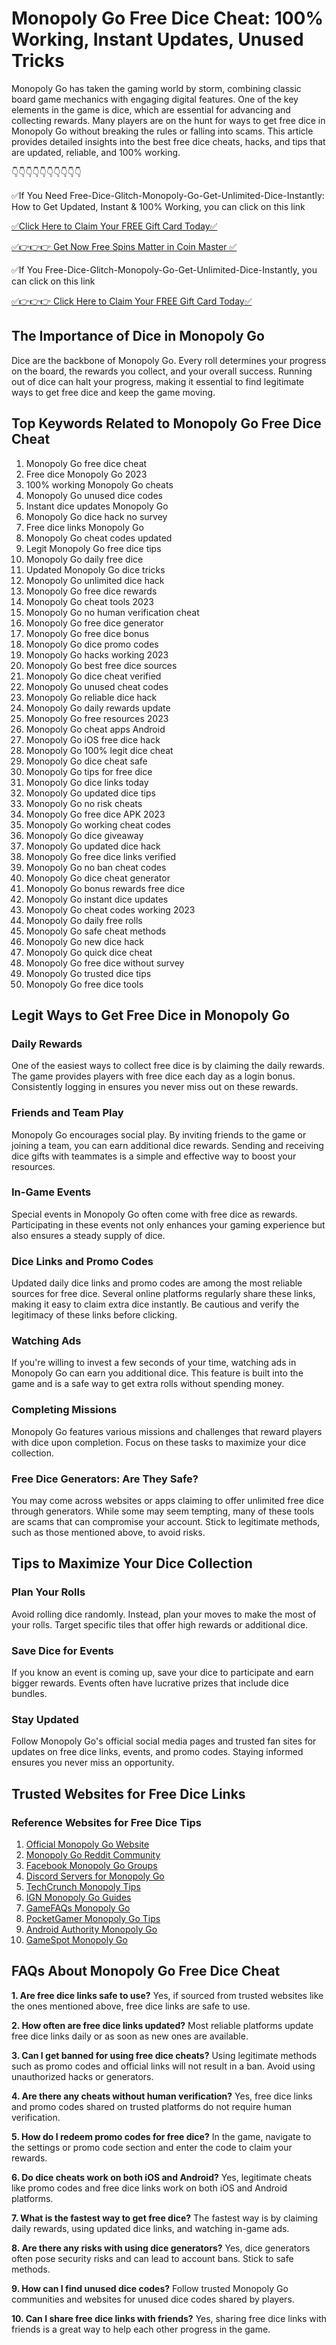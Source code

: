 # Monopoly Go Free Dice Cheat: 100% Working, Instant Updates, Unused Tricks

Monopoly Go has taken the gaming world by storm, combining classic board game mechanics with engaging digital features. One of the key elements in the game is dice, which are essential for advancing and collecting rewards. Many players are on the hunt for ways to get free dice in Monopoly Go without breaking the rules or falling into scams. This article provides detailed insights into the best free dice cheats, hacks, and tips that are updated, reliable, and 100% working.

👇👇👇👇👇👇👇👇👇👇

✅If You Need Free-Dice-Glitch-Monopoly-Go-Get-Unlimited-Dice-Instantly: How to Get Updated, Instant & 100% Working, you can click on this link

[✅Click Here to Claim Your FREE Gift Card Today✅](https://dmfarid.com/monopoly-go/)

[✅👉👉👉 Get Now  Free Spins Matter in Coin Master ✅](https://dmfarid.com/monopoly-go/)

✅If You Free-Dice-Glitch-Monopoly-Go-Get-Unlimited-Dice-Instantly, you can click on this link

[✅👉👉👉 Click Here to Claim Your FREE Gift Card Today✅](https://dmfarid.com/monopoly-go/)

## The Importance of Dice in Monopoly Go
Dice are the backbone of Monopoly Go. Every roll determines your progress on the board, the rewards you collect, and your overall success. Running out of dice can halt your progress, making it essential to find legitimate ways to get free dice and keep the game moving.

## Top Keywords Related to Monopoly Go Free Dice Cheat
1. Monopoly Go free dice cheat
2. Free dice Monopoly Go 2023
3. 100% working Monopoly Go cheats
4. Monopoly Go unused dice codes
5. Instant dice updates Monopoly Go
6. Monopoly Go dice hack no survey
7. Free dice links Monopoly Go
8. Monopoly Go cheat codes updated
9. Legit Monopoly Go free dice tips
10. Monopoly Go daily free dice
11. Updated Monopoly Go dice tricks
12. Monopoly Go unlimited dice hack
13. Monopoly Go free dice rewards
14. Monopoly Go cheat tools 2023
15. Monopoly Go no human verification cheat
16. Monopoly Go free dice generator
17. Monopoly Go free dice bonus
18. Monopoly Go dice promo codes
19. Monopoly Go hacks working 2023
20. Monopoly Go best free dice sources
21. Monopoly Go dice cheat verified
22. Monopoly Go unused cheat codes
23. Monopoly Go reliable dice hack
24. Monopoly Go daily rewards update
25. Monopoly Go free resources 2023
26. Monopoly Go cheat apps Android
27. Monopoly Go iOS free dice hack
28. Monopoly Go 100% legit dice cheat
29. Monopoly Go dice cheat safe
30. Monopoly Go tips for free dice
31. Monopoly Go dice links today
32. Monopoly Go updated dice tips
33. Monopoly Go no risk cheats
34. Monopoly Go free dice APK 2023
35. Monopoly Go working cheat codes
36. Monopoly Go dice giveaway
37. Monopoly Go updated dice hack
38. Monopoly Go free dice links verified
39. Monopoly Go no ban cheat codes
40. Monopoly Go dice cheat generator
41. Monopoly Go bonus rewards free dice
42. Monopoly Go instant dice updates
43. Monopoly Go cheat codes working 2023
44. Monopoly Go daily free rolls
45. Monopoly Go safe cheat methods
46. Monopoly Go new dice hack
47. Monopoly Go quick dice cheat
48. Monopoly Go free dice without survey
49. Monopoly Go trusted dice tips
50. Monopoly Go free dice tools

## Legit Ways to Get Free Dice in Monopoly Go

### Daily Rewards
One of the easiest ways to collect free dice is by claiming the daily rewards. The game provides players with free dice each day as a login bonus. Consistently logging in ensures you never miss out on these rewards.

### Friends and Team Play
Monopoly Go encourages social play. By inviting friends to the game or joining a team, you can earn additional dice rewards. Sending and receiving dice gifts with teammates is a simple and effective way to boost your resources.

### In-Game Events
Special events in Monopoly Go often come with free dice as rewards. Participating in these events not only enhances your gaming experience but also ensures a steady supply of dice.

### Dice Links and Promo Codes
Updated daily dice links and promo codes are among the most reliable sources for free dice. Several online platforms regularly share these links, making it easy to claim extra dice instantly. Be cautious and verify the legitimacy of these links before clicking.

### Watching Ads
If you're willing to invest a few seconds of your time, watching ads in Monopoly Go can earn you additional dice. This feature is built into the game and is a safe way to get extra rolls without spending money.

### Completing Missions
Monopoly Go features various missions and challenges that reward players with dice upon completion. Focus on these tasks to maximize your dice collection.

### Free Dice Generators: Are They Safe?
You may come across websites or apps claiming to offer unlimited free dice through generators. While some may seem tempting, many of these tools are scams that can compromise your account. Stick to legitimate methods, such as those mentioned above, to avoid risks.

## Tips to Maximize Your Dice Collection

### Plan Your Rolls
Avoid rolling dice randomly. Instead, plan your moves to make the most of your rolls. Target specific tiles that offer high rewards or additional dice.

### Save Dice for Events
If you know an event is coming up, save your dice to participate and earn bigger rewards. Events often have lucrative prizes that include dice bundles.

### Stay Updated
Follow Monopoly Go's official social media pages and trusted fan sites for updates on free dice links, events, and promo codes. Staying informed ensures you never miss an opportunity.

## Trusted Websites for Free Dice Links

### Reference Websites for Free Dice Tips

1. [Official Monopoly Go Website](https://dmfarid.com/monopoly-go/)
2. [Monopoly Go Reddit Community](https://dmfarid.com/monopoly-go/)
3. [Facebook Monopoly Go Groups](https://dmfarid.com/monopoly-go/)
4. [Discord Servers for Monopoly Go](https://dmfarid.com/monopoly-go/)
5. [TechCrunch Monopoly Tips](https://dmfarid.com/monopoly-go/)
6. [IGN Monopoly Go Guides](https://dmfarid.com/monopoly-go/)
7. [GameFAQs Monopoly Go](https://dmfarid.com/monopoly-go/)
8. [PocketGamer Monopoly Go Tips](https://dmfarid.com/monopoly-go/)
9. [Android Authority Monopoly Go](https://dmfarid.com/monopoly-go/)
10. [GameSpot Monopoly Go](https://dmfarid.com/monopoly-go/)

## FAQs About Monopoly Go Free Dice Cheat

**1. Are free dice links safe to use?**
Yes, if sourced from trusted websites like the ones mentioned above, free dice links are safe to use.

**2. How often are free dice links updated?**
Most reliable platforms update free dice links daily or as soon as new ones are available.

**3. Can I get banned for using free dice cheats?**
Using legitimate methods such as promo codes and official links will not result in a ban. Avoid using unauthorized hacks or generators.

**4. Are there any cheats without human verification?**
Yes, free dice links and promo codes shared on trusted platforms do not require human verification.

**5. How do I redeem promo codes for free dice?**
In the game, navigate to the settings or promo code section and enter the code to claim your rewards.

**6. Do dice cheats work on both iOS and Android?**
Yes, legitimate cheats like promo codes and free dice links work on both iOS and Android platforms.

**7. What is the fastest way to get free dice?**
The fastest way is by claiming daily rewards, using updated dice links, and watching in-game ads.

**8. Are there any risks with using dice generators?**
Yes, dice generators often pose security risks and can lead to account bans. Stick to safe methods.

**9. How can I find unused dice codes?**
Follow trusted Monopoly Go communities and websites for unused dice codes shared by players.

**10. Can I share free dice links with friends?**
Yes, sharing free dice links with friends is a great way to help each other progress in the game.

